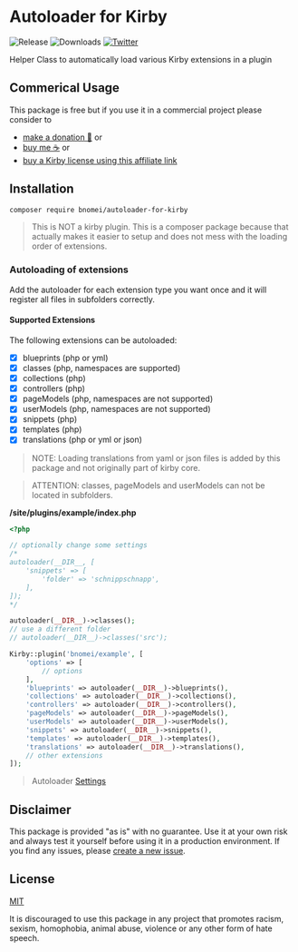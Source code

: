# Autoloader for Kirby

![Release](https://flat.badgen.net/packagist/v/bnomei/autoloader-for-kirby?color=ae81ff)
![Downloads](https://flat.badgen.net/packagist/dt/bnomei/autoloader-for-kirby?color=272822)
[![Twitter](https://flat.badgen.net/badge/twitter/bnomei?color=66d9ef)](https://twitter.com/bnomei)

Helper Class to automatically load various Kirby extensions in a plugin

## Commerical Usage

This package is free but if you use it in a commercial project please consider to

-   [make a donation 🍻](https://www.paypal.me/bnomei/5) or
-   [buy me ☕](https://buymeacoff.ee/bnomei) or
-   [buy a Kirby license using this affiliate link](https://a.paddle.com/v2/click/1129/35731?link=1170)

## Installation

```bash
composer require bnomei/autoloader-for-kirby
```

> This is NOT a kirby plugin. This is a composer package because that actually makes it easier to setup and does not mess with the loading order of extensions.

### Autoloading of extensions

Add the autoloader for each extension type you want once and it will register all files in subfolders correctly.

#### Supported Extensions

The following extensions can be autoloaded:

- [x] blueprints (php or yml)
- [x] classes (php, namespaces are supported)
- [x] collections (php)
- [x] controllers (php)
- [x] pageModels (php, namespaces are not supported)
- [x] userModels (php, namespaces are not supported)
- [x] snippets (php)
- [x] templates (php)
- [X] translations (php or yml or json)

> NOTE: Loading translations from yaml or json files is added by this package and not originally part of kirby core.

> ATTENTION: classes, pageModels and userModels can not be located in subfolders.

**/site/plugins/example/index.php**
```php
<?php

// optionally change some settings
/*
autoloader(__DIR__, [
    'snippets' => [
        'folder' => 'schnippschnapp',
    ],
]);
*/

autoloader(__DIR__)->classes();
// use a different folder
// autoloader(__DIR__)->classes('src');

Kirby::plugin('bnomei/example', [
    'options' => [
        // options
    ],
    'blueprints' => autoloader(__DIR__)->blueprints(),
    'collections' => autoloader(__DIR__)->collections(),
    'controllers' => autoloader(__DIR__)->controllers(),
    'pageModels' => autoloader(__DIR__)->pageModels(),
    'userModels' => autoloader(__DIR__)->userModels(),
    'snippets' => autoloader(__DIR__)->snippets(),
    'templates' => autoloader(__DIR__)->templates(),
    'translations' => autoloader(__DIR__)->translations(),
    // other extensions
]);
```

> Autoloader [Settings](https://github.com/bnomei/autoloader-for-kirby/blob/main/classes/Autoloader.php#L27)

## Disclaimer

This package is provided "as is" with no guarantee. Use it at your own risk and always test it yourself before using it in a production environment. If you find any issues, please [create a new issue](https://github.com/bnomei/autoloader-for-kirby/issues/new).

## License

[MIT](https://opensource.org/licenses/MIT)

It is discouraged to use this package in any project that promotes racism, sexism, homophobia, animal abuse, violence or any other form of hate speech.
